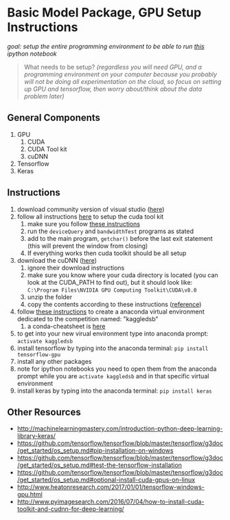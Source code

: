 # Basic Model Package, GPU Setup Instructions
*goal: setup the entire programming environment to be able to run [this](https://github.com/3-musketeers/kaggle-dsb/blob/master/pipeline/build-simple-model/rough-draft/u_net_segmentation_approach.ipynb) ipython notebook*

> What needs to be setup?
*(regardless you will need GPU, and a programming environment on your computer because you probably will not be doing all experimentation on the cloud, so focus on setting up GPU and tensorflow, then worry about/think about the data problem later)*

## General Components 
1. GPU 
   1. CUDA
   2. CUDA Tool kit
   3. cuDNN
2. Tensorflow
3. Keras

## Instructions
1. download community version of visual studio ([here](https://www.visualstudio.com/downloads/))
2. follow all instructions [here](http://docs.nvidia.com/cuda/cuda-installation-guide-microsoft-windows/#verify-installation) to setup the cuda tool kit
   1. make sure you follow [these instructions](http://docs.nvidia.com/cuda/cuda-installation-guide-microsoft-windows/#compiling-examples)
   2. run the `deviceQuery` and `bandwidthTest` programs as stated
   3. add to the main program, `getchar()` before the last exit statement (this will prevent the window from closing)
   4. If everything works then cuda toolkit should be all setup
3. download the cuDNN ([here](https://developer.nvidia.com/rdp/cudnn-download))
   1. ignore their download instructions
   2. make sure you know where your cuda directory is located (you can look at the CUDA_PATH to find out), but it should look like: `C:\Program Files\NVIDIA GPU Computing Toolkit\CUDA\v8.0`
   3. unzip the folder
   4. copy the contents according to these instructions ([reference](http://stackoverflow.com/questions/36248056/how-to-setup-cudnn-with-theano-on-windows-7-64-bit))
4. follow [these instructions](http://www.heatonresearch.com/2017/01/01/tensorflow-windows-gpu.html) to create a anaconda virtual environment dedicated to the competition named: "kaggledsb"
   1. a conda-cheatsheet is [here](https://conda.io/docs/_downloads/conda-cheatsheet.pdf)
5. to get into your new virual environment type into anaconda prompt: `activate kaggledsb`
6. install tensorflow by typing into the anaconda terminal: `pip install tensorflow-gpu`
7. install any other packages
8. note for ipython notebooks you need to open them from the anaconda prompt while you are `activate kaggledsb` and in that specific virtual environment
5. install keras by typing into the anaconda terminal: `pip install keras`

## Other Resources
* http://machinelearningmastery.com/introduction-python-deep-learning-library-keras/
* https://github.com/tensorflow/tensorflow/blob/master/tensorflow/g3doc/get_started/os_setup.md#pip-installation-on-windows
* https://github.com/tensorflow/tensorflow/blob/master/tensorflow/g3doc/get_started/os_setup.md#test-the-tensorflow-installation
* https://github.com/tensorflow/tensorflow/blob/master/tensorflow/g3doc/get_started/os_setup.md#optional-install-cuda-gpus-on-linux
* http://www.heatonresearch.com/2017/01/01/tensorflow-windows-gpu.html
* http://www.pyimagesearch.com/2016/07/04/how-to-install-cuda-toolkit-and-cudnn-for-deep-learning/
